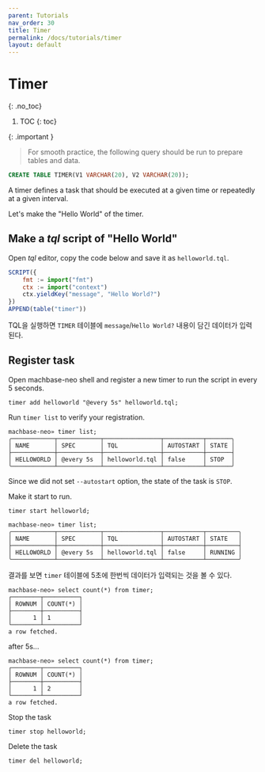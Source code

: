 ```yaml
---
parent: Tutorials
nav_order: 30
title: Timer
permalink: /docs/tutorials/timer
layout: default
---
```


# Timer
{: .no_toc}

1. TOC
{: toc}

{: .important }
> For smooth practice, the following query should be run to prepare tables and data.
```sql
CREATE TABLE TIMER(V1 VARCHAR(20), V2 VARCHAR(20));
```
> 

A timer defines a task that should be executed at a given time or repeatedly at a given interval.

Let's make the "Hello World" of the timer.

## Make a *tql* script of "Hello World"

Open *tql* editor, copy the code below and save it as `helloworld.tql`.

```js
SCRIPT({
    fmt := import("fmt")
    ctx := import("context")
    ctx.yieldKey("message", "Hello World?")
})
APPEND(table("timer"))
```

TQL을 실행하면 `TIMER` 테이블에 `message`/`Hello World?` 내용이 담긴 데이터가 입력된다.

## Register task

Open machbase-neo shell and register a new timer to run the script in every 5 seconds.

```
timer add helloworld "@every 5s" helloworld.tql; 
```

Run `timer list` to verify your registration.

```
machbase-neo» timer list;
╭────────────┬────────────┬────────────────┬───────────┬───────╮
│ NAME       │ SPEC       │ TQL            │ AUTOSTART │ STATE │
├────────────┼────────────┼────────────────┼───────────┼───────┤
│ HELLOWORLD │ @every 5s  │ helloworld.tql │ false     │ STOP  │
╰────────────┴────────────┴────────────────┴───────────┴───────╯
```

Since we did not set `--autostart` option, the state of the task is `STOP`.

Make it start to run.

```
timer start helloworld;
```

```
machbase-neo» timer list;
╭────────────┬────────────┬────────────────┬───────────┬─────────╮
│ NAME       │ SPEC       │ TQL            │ AUTOSTART │ STATE   │
├────────────┼────────────┼────────────────┼───────────┼─────────┤
│ HELLOWORLD │ @every 5s  │ helloworld.tql │ false     │ RUNNING │
╰────────────┴────────────┴────────────────┴───────────┴─────────╯
```

결과를 보면 `timer` 테이블에 5초에 한번씩 데이터가 입력되는 것을 볼 수 있다.

```
machbase-neo» select count(*) from timer;
┌────────┬──────────┐
│ ROWNUM │ COUNT(*) │
├────────┼──────────┤
│      1 │ 1        │
└────────┴──────────┘
a row fetched.
```

after 5s...

```
machbase-neo» select count(*) from timer;
┌────────┬──────────┐
│ ROWNUM │ COUNT(*) │
├────────┼──────────┤
│      1 │ 2        │
└────────┴──────────┘
a row fetched.
```


Stop the task

```
timer stop helloworld;
```

Delete the task

```
timer del helloworld;
```